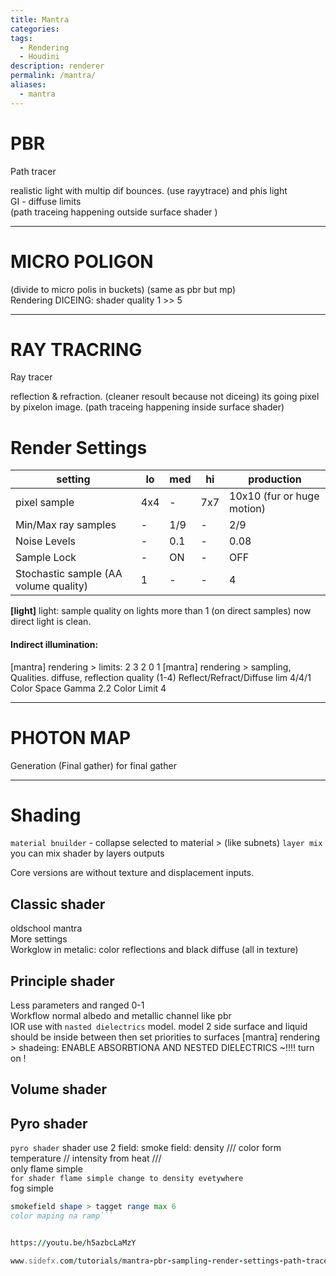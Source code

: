 ```yaml
---
title: Mantra
categories: 
tags:
  - Rendering
  - Houdini
description: renderer
permalink: /mantra/
aliases:
  - mantra
---
```


<!-- more -->




# PBR      
Path tracer

realistic light with multip dif bounces. (use rayytrace) and phis light   
GI - diffuse limits  
(path traceing happening outside surface shader )  

---

# MICRO POLIGON  

(divide to micro polis in buckets) (same as pbr but mp)  
Rendering DICEING: shader quality 1 >> 5  

---

# RAY TRACRING

Ray tracer

reflection & refraction. (cleaner resoult because not diceing) its going pixel by pixelon image.
(path traceing happening inside surface shader)



# Render Settings

|setting | lo | med | hi | production|
|--- | --- | --- | --- | --- |
|pixel sample | 4x4 | - | 7x7 | 10x10 (fur or huge motion)
|Min/Max ray samples | - | 1/9 | - | 2/9
|Noise Levels | - | 0.1 | - | 0.08
|Sample Lock | - | ON | - | OFF
|Stochastic sample (AA volume quality) | 1 | - | - | 4

**[light]** light: sample quality on lights more than 1 (on direct samples) now direct light is clean.

#### Indirect illumination:
[mantra] rendering > limits:  2 3 2 0 1
[mantra] rendering > sampling, Qualities. diffuse, reflection  quality (1-4)
Reflect/Refract/Diffuse lim 4/4/1  
Color Space Gamma 2.2
Color Limit 4

---

# PHOTON MAP
Generation (Final gather) for final gather


---

# Shading  


`material bnuilder`  - collapse selected to material > (like subnets)
 `layer mix` you can mix shader by layers outputs

Core versions are without texture and displacement inputs.
## Classic shader
oldschool mantra  
More settings  
Workglow in metalic: color reflections and black diffuse (all in texture)  

## Principle shader
Less parameters and ranged 0-1  
Workflow normal albedo and metallic channel like pbr     
IOR use with `nasted dielectrics` model. model 2 side surface and liquid should be inside between then set priorities to surfaces [mantra] rendering >  shadeing:  ENABLE ABSORBTIONA AND NESTED DIELECTRICS ~!!!! turn on !

## Volume shader


## Pyro shader
`pyro shader` shader use 2 field: smoke field: density /// color form temperature // intensity from heat ///  
only flame simple    
```for shader flame simple change to density evetywhere```  
fog simple  
```for fog same setup but fire intendity to 0 and increse smoke desn and attenuation color to get shift // (fit range in smoke field)
smokefield shape > tagget range max 6
color maping na ramp```  


https://youtu.be/h5azbcLaMzY

www.sidefx.com/tutorials/mantra-pbr-sampling-render-settings-path-tracer-houdini-16-1/

